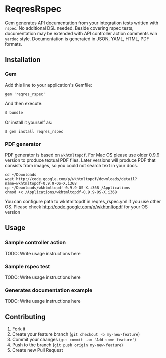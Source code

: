# ReqresRspec

Gem generates API documentation from your integration tests written with `rspec`. No additional DSL needed. Beside covering rspec tests, documentation may be extended with API controller action comments win `yardoc` style. Documentation is generated in JSON, YAML, HTML, PDF formats.

## Installation

### Gem

Add this line to your application's Gemfile:

    gem 'reqres_rspec'

And then execute:

    $ bundle

Or install it yourself as:

    $ gem install reqres_rspec

### PDF generator

PDF generator is based on `wkhtmltopdf`. For Mac OS please use older 0.9.9 version to produce textual PDF files. Later versions will produce PDF that consists from images, so you could not search text in your docs.

```
cd ~/Downloads
wget http://code.google.com/p/wkhtmltopdf/downloads/detail?name=wkhtmltopdf-0.9.9-OS-X.i368
cp ~/Downloads/wkhtmltopdf-0.9.9-OS-X.i368 /Applications
chmod +x /Applications/wkhtmltopdf-0.9.9-OS-X.i368
```

You can configure path to wkhtmltopdf in reqres_rspec.yml if you use other OS. Please check http://code.google.com/p/wkhtmltopdf for your OS version

## Usage

### Sample controller action

TODO: Write usage instructions here

### Sample rspec test

TODO: Write usage instructions here

### Generates documentation example

TODO: Write usage instructions here

## Contributing

1. Fork it
2. Create your feature branch (`git checkout -b my-new-feature`)
3. Commit your changes (`git commit -am 'Add some feature'`)
4. Push to the branch (`git push origin my-new-feature`)
5. Create new Pull Request
